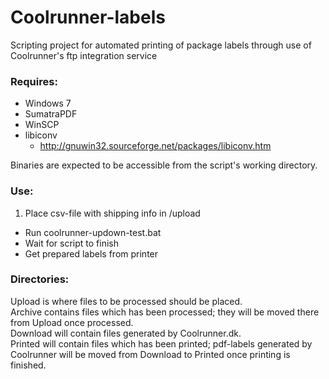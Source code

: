 # Coolrunner-labels
Scripting project for automated printing of package labels through use of Coolrunner's ftp integration service

### Requires:
* Windows 7
* SumatraPDF
* WinSCP
* libiconv
  * http://gnuwin32.sourceforge.net/packages/libiconv.htm  

Binaries are expected to be accessible from the script's working directory.

### Use:
1. Place csv-file with shipping info in /upload
*  Run coolrunner-updown-test.bat
*  Wait for script to finish
*  Get prepared labels from printer

### Directories:
Upload is where files to be processed should be placed.  
Archive contains files which has been processed; they will be moved there from Upload once processed.  
Download will contain files generated by Coolrunner.dk.  
Printed will contain files which has been printed; pdf-labels generated by Coolrunner will be moved from Download to Printed once printing is finished.
